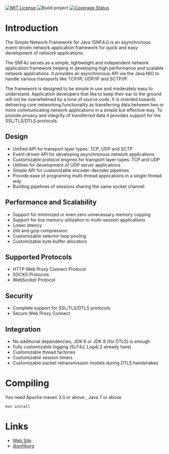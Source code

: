 [![MIT License](http://img.shields.io/badge/license-MIT-green.svg) ](https://github.com/snf4j/snf4j/blob/master/LICENSE) ![Build project](https://github.com/snf4j/snf4j/actions/workflows/ci.yml/badge.svg) [![Coverage Status](https://img.shields.io/codecov/c/github/snf4j/snf4j.svg)](https://codecov.io/github/snf4j/snf4j)

# Introduction
The Simple Network Framework for Java (SNF4J) is an asynchronous event-driven network application framework for quick and easy development of network applications.

The SNF4J serves as a simple, lightweight and independent network application framework helping in developing high performance and scalable network applications. It provides an asynchronous API via the Java NIO to handle various transports like TCP/IP, UDP/IP and SCTP/IP.

The framework is designed to be simple in use and moderately easy to understand. Application developers that like to keep their ear to the ground will not be overwhelmed by a tone of source code. It is oriented towards delivering core networking functionality as transferring data between two or more communicating network applications in a simple but effective way. To provide privacy and integrity of transferred data it provides support for the SSL/TLS/DTLS protocols.

## Design

* Unified API for transport layer types: TCP, UDP and SCTP
* Event-driven API for developing asynchronous network applications
* Customizable protocol engines for transport layer types: TCP and UDP	
* Utilities for development of UDP server applications
* Simple API for customizable encoder-decoder pipelines
* Provide ease of programing multi-thread applications in a single-thread way
* Building pipelines of sessions sharing the same socket channel

## Performance and Scalability

* Support for minimized or even zero unnecessary memory copying
* Support for low memory utilization in multi-session applications
* Lower latency
* zlib and gzip compression
* Customizable selector loop pooling
* Customizable byte buffer allocators

## Supported Protocols

* HTTP Web Proxy Connect Protocol
* SOCKS Protocols
* WebSocket Protocol
 
## Security

* Complete support for SSL/TLS/DTLS protocols
* Secure Web Proxy Connect

## Integration

* No additional dependencies, JDK 6 or JDK 9 (for DTLS) is enough
* Fully customizable logging (SLF4J, Log4j 2 already here)
* Customizable thread factories
* Customizable session timers 
* Customizable packet retransmission models during DTLS handshakes

# Compiling

You need Apache maven 3.0 or above , Java 7 or above

    mvn install

# Links

* [Web Site](https://snf4j.org/)
* [@snf4jorg](https://twitter.com/snf4jorg)
